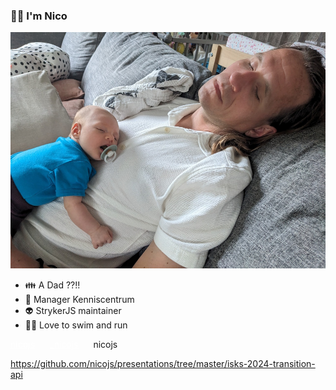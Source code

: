 <!-- .slide: class="is-fancy3" -->

### 🙋‍♂️ I'm Nico

<div class="kc-columns kc-gap2">

![Nico](../../img/slides/nico.jpg) <!-- .element class="img-round" style="width: 400px" -->

<div>

- 👪 A Dad ??!!
- 💼 Manager Kenniscentrum
- 👽 StrykerJS maintainer
- 🏊‍♂️ Love to swim and run

<!-- .element class="no-list" -->

<i class="bi bi-github" style="color: #fff"></i> <a target="_blank" href="https://github.com/nicojs" style="color: #fff">nicojs</a>  <i class="bi bi-twitter-x" style="margin-left: 20px; color: #fff"></i> <a target="_blank" style="color: #fff" href="https://twitter.com/_nicojs">\_nicojs</a> <i style="margin-left: 20px;" class="bi bi-slack"></i> nicojs

</div>
</div>

<footer>

https://github.com/nicojs/presentations/tree/master/isks-2024-transition-api

</footer>
